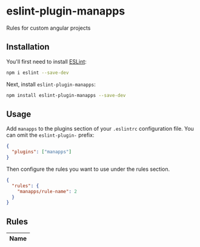 # eslint-plugin-manapps

Rules for custom angular projects

## Installation

You'll first need to install [ESLint](https://eslint.org/):

```sh
npm i eslint --save-dev
```

Next, install `eslint-plugin-manapps`:

```sh
npm install eslint-plugin-manapps --save-dev
```

## Usage

Add `manapps` to the plugins section of your `.eslintrc` configuration file. You can omit the `eslint-plugin-` prefix:

```json
{
  "plugins": ["manapps"]
}
```

Then configure the rules you want to use under the rules section.

```json
{
  "rules": {
    "manapps/rule-name": 2
  }
}
```

## Rules

<!-- begin auto-generated rules list -->

| Name |
| :--- |

<!-- end auto-generated rules list -->
